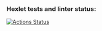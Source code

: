 ### Hexlet tests and linter status:
[![Actions Status](https://github.com/itelmenko/devops-for-programmers-project-77/workflows/hexlet-check/badge.svg)](https://github.com/itelmenko/devops-for-programmers-project-77/actions)